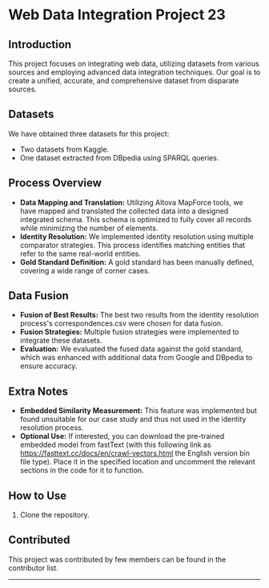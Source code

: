 # Web Data Integration Project 23

## Introduction
This project focuses on integrating web data, utilizing datasets from various sources and employing advanced data integration techniques. Our goal is to create a unified, accurate, and comprehensive dataset from disparate sources.

## Datasets
We have obtained three datasets for this project:
- Two datasets from Kaggle.
- One dataset extracted from DBpedia using SPARQL queries.

## Process Overview
- **Data Mapping and Translation:** Utilizing Altova MapForce tools, we have mapped and translated the collected data into a designed integrated schema. This schema is optimized to fully cover all records while minimizing the number of elements.
- **Identity Resolution:** We implemented identity resolution using multiple comparator strategies. This process identifies matching entities that refer to the same real-world entities.
- **Gold Standard Definition:** A gold standard has been manually defined, covering a wide range of corner cases.

## Data Fusion
- **Fusion of Best Results:** The best two results from the identity resolution process's correspondences.csv were chosen for data fusion.
- **Fusion Strategies:** Multiple fusion strategies were implemented to integrate these datasets.
- **Evaluation:** We evaluated the fused data against the gold standard, which was enhanced with additional data from Google and DBpedia to ensure accuracy.

## Extra Notes
- **Embedded Similarity Measurement:** This feature was implemented but found unsuitable for our case study and thus not used in the identity resolution process.
- **Optional Use:** If interested, you can download the pre-trained embedded model from fastText (with this following link as https://fasttext.cc/docs/en/crawl-vectors.html the English version bin file type). Place it in the specified location and uncomment the relevant sections in the code for it to function.

## How to Use
1. Clone the repository.

## Contributed 

This project was contributed by few members can be found in the contributor list.

---
